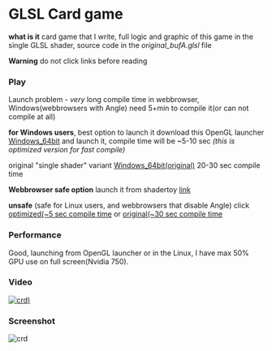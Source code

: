 # GLSL Card game
**what is it** card game that I write, full logic and graphic of this game in the single GLSL shader, source code in the *original_bufA.glsl* file

**Warning** do not click links before reading

### Play

Launch problem - *very* long compile time in webbrowser, Windows(webbrowsers with Angle) need 5+min to compile it(or can not compile at all)

**for Windows users**, best option to launch it download this OpenGL launcher [Windows_64bit](https://danilw.github.io/card-game-GLSL/win_64.zip) and launch it, compile time will be ~5-10 sec *(this is optimized version for fast compile)*

original "single shader" variant [Windows_64bit(original)](https://danilw.github.io/card-game-GLSL/win_64_orig.zip) 20-30 sec compile time

**Webbrowser safe option** launch it from shadertoy [link](https://www.shadertoy.com/view/wdlGz8)

**unsafe** (safe for Linux users, and webbrowsers that disable Angle) click [optimized(~5 sec compile time](https://danilw.github.io/card-game-GLSL/wasm_def/glsl_v2.html) or [original(~30 sec compile time](https://danilw.github.io/card-game-GLSL/wasm_def_orig/glsl_v2.html)

### Performance

Good, launching from OpenGL launcher or in the Linux, I have max 50% GPU use on full screen(Nvidia 750).

### Video
[![crd](https://danilw.github.io/card-game-GLSL/yt.png))](https://youtu.be/xMTVUL1_10M)

### Screenshot
![crd](https://danilw.github.io/card-game-GLSL/scr.png)
